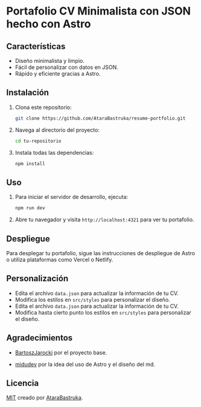 # Portafolio CV Minimalista con JSON hecho con Astro

## Características

- Diseño minimalista y limpio.
- Fácil de personalizar con datos en JSON.
- Rápido y eficiente gracias a Astro.

## Instalación
1. Clona este repositorio:
   ```bash
   git clone https://github.com/AtaraBastruka/resume-portfolio.git
   ```
2. Navega al directorio del proyecto:
   ```bash
   cd tu-repositorio
   ```
3. Instala todas las dependencias:
   ```bash
   npm install
   ```

## Uso

1. Para iniciar el servidor de desarrollo, ejecuta:
   ```bash
   npm run dev
   ```
2. Abre tu navegador y visita `http://localhost:4321` para ver tu portafolio.

## Despliegue

Para desplegar tu portafolio, sigue las instrucciones de despliegue de Astro o utiliza plataformas como Vercel o Netlify.

## Personalización

- Edita el archivo `data.json` para actualizar la información de tu CV.
- Modifica los estilos en `src/styles` para personalizar el diseño.
- Edita el archivo `data.json` para actualizar la información de tu CV.
-  Modifica hasta cierto punto los estilos en `src/styles` para personalizar el diseño.

## Agradecimientos

- [BartoszJarocki](https://github.com/BartoszJarocki/cv.git) por el proyecto base.

- [midudev](https://github.com/midudev/minimalist-portfolio-json) por la idea del uso de Astro y el diseño del md.

## Licencia

[MIT](license.txt) creado por [AtaraBastruka](https://github.com/AtaraBastruka).
